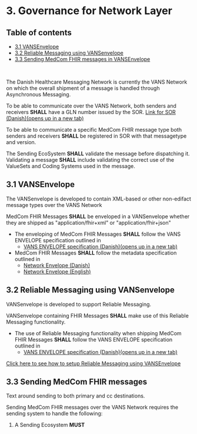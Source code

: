 # 3. Governance for Network Layer

## Table of contents

* [3.1 VANSEnvelope](#31-vansenvelope)
* [3.2 Reliable Messaging using VANSenvelope](#32-reliable-messaging-using-vansenvelope)
* [3.3 Sending MedCom FHIR messages in VANSEnvelope](#33-sending-medcom-fhir-messages)

<br>


The Danish Healthcare Messaging Network is currently the VANS Network on which the overall shipment of a message is handled through Asynchronous Messaging.

To be able to communicate over the VANS Network, both senders and receivers **SHALL** have a GLN number issued by the SOR. <a href="https://sundhedsdatastyrelsen.dk/da/rammer-og-retningslinjer/organisationsregistrering" target="_blank">Link for SOR (Danish)(opens up in a new tab)</a>

To be able to communicate a specific MedCom FHIR message type both senders and receivers **SHALL** be registered in SOR with that messagetype and version.

The Sending EcoSystem **SHALL** validate the message before dispatching it. Validating a message **SHALL** include validating the correct use of the ValueSets and Coding Systems used in the message.

## 3.1 VANSEnvelope

The VANSenvelope is developed to contain XML-based or other non-edifact message types over the VANS Network

MedCom FHIR Messages **SHALL** be enveloped in a VANSenvelope whether they are shipped as "application/fhir+xml" or "application/fhir+json"

* The enveloping of MedCom FHIR Messages **SHALL** follow the VANS ENVELOPE specification outlined in
  * <a href="https://svn.medcom.dk/svn/releases/Standarder/Den%20gode%20VANSEnvelope/Dokumentation" target="_blank">VANS ENVELOPE specification (Danish)(opens up in a new tab)</a>
* MedCom FHIR Messages **SHALL** follow the metadata specification outlined in
  * [Network Envelope (Danish)](FHIRMessages_NetworkEnvelopes_DA.md)
  * [Network Envelope (English)](FHIRMessages_NetworkEnvelopes_EN.md)

## 3.2 Reliable Messaging using VANSenvelope

VANSenvelope is developed to support Reliable Messaging.

VANSenvelope containing FHIR Messages **SHALL** make use of this Reliable Messaging functionality.

* The use of Reliable Messaging functionality when shipping MedCom FHIR Messages **SHALL** follow the VANS ENVELOPE specification outlined in
  * <a href="https://svn.medcom.dk/svn/releases/Standarder/Den%20gode%20VANSEnvelope/Dokumentation" target="_blank">VANS ENVELOPE specification (Danish)(opens up in a new tab)</a>

[Click here to see how to setup Reliable Messaging using VANSEnvelope](032_Reliable_Messaging-VANSEnvelope.md)

## 3.3 Sending MedCom FHIR messages

Text around sending to both primary and cc destinations.

Sending MedCom FHIR messages over the VANS Network requires the sending system to handle the following:

1. A Sending Ecosystem **MUST** 